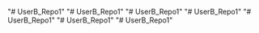 "# UserB_Repo1" 
"# UserB_Repo1" 
"# UserB_Repo1" 
"# UserB_Repo1" 
"# UserB_Repo1" 
"# UserB_Repo1" 
"# UserB_Repo1" 
